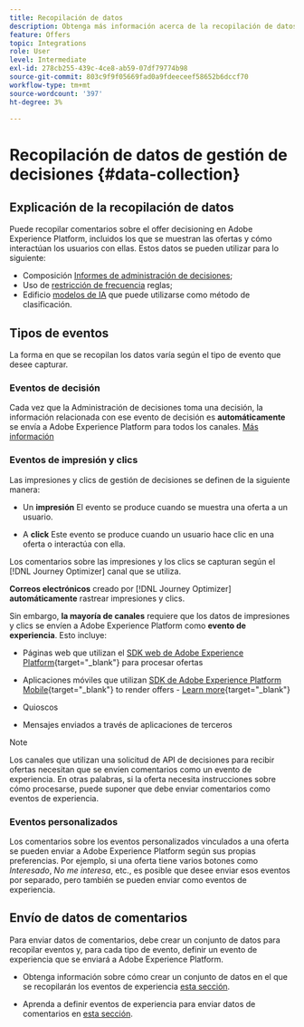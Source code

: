 ```yaml
---
title: Recopilación de datos
description: Obtenga más información acerca de la recopilación de datos de comentarios de Administración de decisiones
feature: Offers
topic: Integrations
role: User
level: Intermediate
exl-id: 278cb255-439c-4ce8-ab59-07df79774b98
source-git-commit: 803c9f9f05669fad0a9fdeeceef58652b6dccf70
workflow-type: tm+mt
source-wordcount: '397'
ht-degree: 3%

---
```


# Recopilación de datos de gestión de decisiones {#data-collection}

## Explicación de la recopilación de datos

Puede recopilar comentarios sobre el offer decisioning en Adobe Experience Platform, incluidos los que se muestran las ofertas y cómo interactúan los usuarios con ellas. Estos datos se pueden utilizar para lo siguiente:
* Composición [Informes de administración de decisiones](../reports/get-started-events.md);
* Uso de [restricción de frecuencia](../offer-library/add-constraints.md#capping) reglas;
* Edificio [modelos de IA](../ranking/create-ranking-strategies.md) que puede utilizarse como método de clasificación.

## Tipos de eventos

La forma en que se recopilan los datos varía según el tipo de evento que desee capturar.

### Eventos de decisión

Cada vez que la Administración de decisiones toma una decisión, la información relacionada con ese evento de decisión es **automáticamente** se envía a Adobe Experience Platform para todos los canales. [Más información](../reports/get-started-events.md)

### Eventos de impresión y clics

Las impresiones y clics de gestión de decisiones se definen de la siguiente manera:

* Un **impresión** El evento se produce cuando se muestra una oferta a un usuario.

* A **click** Este evento se produce cuando un usuario hace clic en una oferta o interactúa con ella.

Los comentarios sobre las impresiones y los clics se capturan según el [!DNL Journey Optimizer] canal que se utiliza.

**Correos electrónicos** creado por [!DNL Journey Optimizer] **automáticamente** rastrear impresiones y clics.

Sin embargo, **la mayoría de canales** requiere que los datos de impresiones y clics se envíen a Adobe Experience Platform como **evento de experiencia**. Esto incluye:

* Páginas web que utilizan el [SDK web de Adobe Experience Platform](https://experienceleague.adobe.com/docs/experience-platform/edge/home.html?lang=es){target="_blank"} para procesar ofertas

* Aplicaciones móviles que utilizan [SDK de Adobe Experience Platform Mobile](https://experienceleague.adobe.com/docs/platform-learn/data-collection/mobile-sdk/overview.html){target="_blank"} to render offers - [Learn more](https://developer.adobe.com/client-sdks/documentation/adobe-journey-optimizer-decisioning/#ab-sj-tracking-servers){target="_blank"}
* Quioscos
* Mensajes enviados a través de aplicaciones de terceros
   <!--Mobile push notifications authored by [!DNL Journey Optimizer] - [Learn more](https://developer.adobe.com/client-sdks/documentation/adobe-journey-optimizer/api-reference/#handlenotificationresponse){target="_blank"}-->

>[!NOTE]
>
>Los canales que utilizan una solicitud de API de decisiones para recibir ofertas necesitan que se envíen comentarios como un evento de experiencia. En otras palabras, si la oferta necesita instrucciones sobre cómo procesarse, puede suponer que debe enviar comentarios como eventos de experiencia.

### Eventos personalizados

Los comentarios sobre los eventos personalizados vinculados a una oferta se pueden enviar a Adobe Experience Platform según sus propias preferencias. Por ejemplo, si una oferta tiene varios botones como *Interesado*, *No me interesa*, etc., es posible que desee enviar esos eventos por separado, pero también se pueden enviar como eventos de experiencia.

## Envío de datos de comentarios

Para enviar datos de comentarios, debe crear un conjunto de datos para recopilar eventos y, para cada tipo de evento, definir un evento de experiencia que se enviará a Adobe Experience Platform.

* Obtenga información sobre cómo crear un conjunto de datos en el que se recopilarán los eventos de experiencia [esta sección](create-dataset.md).

* Aprenda a definir eventos de experiencia para enviar datos de comentarios en [esta sección](schema-requirement.md).
